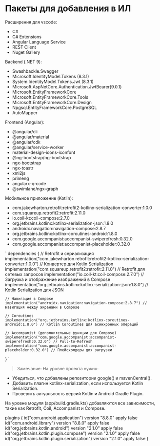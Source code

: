 # Пакеты для добавления в ИЛ

Расширения для vscode:
- C#
- C# Extensions
- Angular Language Service
- REST Client
- Nuget Gallery

Backend (.NET 9):
- Swashbackle.Swagger
- Microsoft.IdentityModel.Tokens (8.3.1)
- System.IdentityModel.Tokens.Jwt (8.3.1)
- Microsoft.AspNetCore.Authentication.JwtBearer(9.0.1)
- Microsoft.EntityFrameworkCore
- Microsoft.EntityFrameworkCore.Tools
- Microsoft.EntityFrameworkCore.Design
- Npgsql.EntityFrameworkCore.PostgreSQL
- AutoMapper

Frontend (Angular):
- @angular/cli
- @angular/material
- @angular/cdk
- @angular/service-worker
- material-design-icons-iconfont
- @ng-bootstrap/ng-bootstrap
- ngx-bootstrap
- ngx-toastr
- xml2js
- primeng
- angularx-qrcode
- @swimlane/ngx-graph

Мобильное приложение (Kotlin):
- com.jakewharton.retrofit:retrofit2-kotlinx-serialization-converter:1.0.0
- com.squareup.retrofit2:retrofit:2.11.0
- io.coil-kt:coil-compose:2.7.0
- org.jetbrains.kotlinx:kotlinx-serialization-json:1.8.0
- androidx.navigation:navigation-compose:2.8.7
- org.jetbrains.kotlinx:kotlinx-coroutines-android:1.8.0
- com.google.accompanist:accompanist-swiperefresh:0.32.0
- com.google.accompanist:accompanist-placeholder:0.32.0


`
dependencies {
    // Retrofit и сериализация
    implementation("com.jakewharton.retrofit:retrofit2-kotlinx-serialization-converter:1.0.0") // Конвертер для Kotlin Serialization
    implementation("com.squareup.retrofit2:retrofit:2.11.0") // Retrofit для сетевых запросов
    implementation("io.coil-kt:coil-compose:2.7.0") // Загрузка и отображение изображений в Compose
    implementation("org.jetbrains.kotlinx:kotlinx-serialization-json:1.8.0") // Kotlin Serialization для JSON

    // Навигация в Compose
    implementation("androidx.navigation:navigation-compose:2.8.7") // Навигация между экранами в Compose

    // Coroutines
    implementation("org.jetbrains.kotlinx:kotlinx-coroutines-android:1.8.0") // Kotlin Coroutines для асинхронных операций

    // Accompanist (дополнительные функции для Compose)
    implementation("com.google.accompanist:accompanist-swiperefresh:0.32.0") // Pull-to-Refresh
    implementation("com.google.accompanist:accompanist-placeholder:0.32.0") // Плейсхолдеры для загрузки
}
`

> Замечание: На уровне проекта нужно:

- Убедиться, что добавлены репозитории google() и mavenCentral().
- Добавить плагин kotlinx-serialization, если используется Kotlin Serialization.
- Проверить актуальность версий Kotlin и Android Gradle Plugin.

На уровне модуля (app/build.gradle.kts) добавляются все зависимости, такие как Retrofit, Coil, Accompanist и Compose.

plugins {
    id("com.android.application") version "8.8.0" apply false
    id("com.android.library") version "8.8.0" apply false
    id("org.jetbrains.kotlin.android") version "2.1.0" apply false
    id("org.jetbrains.kotlin.plugin.compose") version "2.1.0" apply false
    id("org.jetbrains.kotlin.plugin.serialization") version "2.1.0" apply false
}